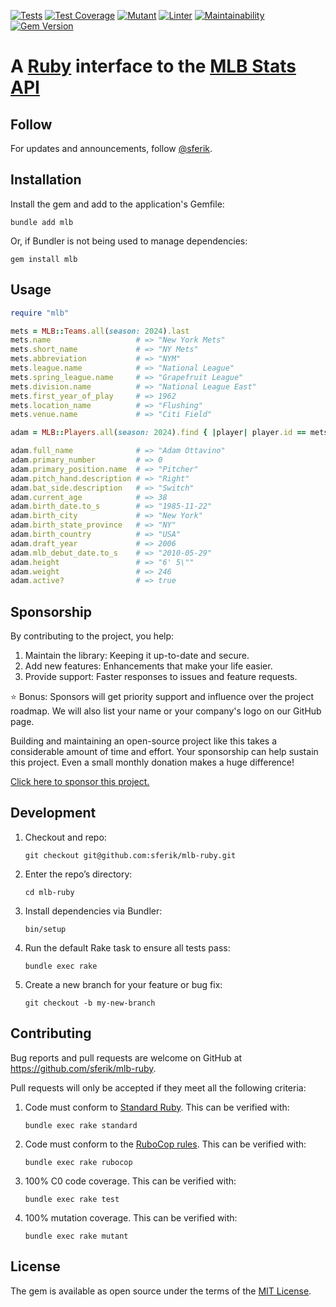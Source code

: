 [![Tests](https://github.com/sferik/mlb-ruby/actions/workflows/test.yml/badge.svg)](https://github.com/sferik/mlb-ruby/actions/workflows/test.yml)
[![Test Coverage](https://api.codeclimate.com/v1/badges/fc32f80cb778b773a5b2/test_coverage)](https://codeclimate.com/github/sferik/mlb-ruby/test_coverage)
[![Mutant](https://github.com/sferik/mlb-ruby/actions/workflows/mutant.yml/badge.svg)](https://github.com/sferik/mlb-ruby/actions/workflows/mutant.yml)
[![Linter](https://github.com/sferik/mlb-ruby/actions/workflows/lint.yml/badge.svg)](https://github.com/sferik/mlb-ruby/actions/workflows/lint.yml)
[![Maintainability](https://api.codeclimate.com/v1/badges/fc32f80cb778b773a5b2/maintainability)](https://codeclimate.com/github/sferik/mlb-ruby/maintainability)
[![Gem Version](https://badge.fury.io/rb/mlb.svg)](https://rubygems.org/gems/mlb)

# A [Ruby](https://www.ruby-lang.org) interface to the [MLB Stats API](https://statsapi.mlb.com)

## Follow

For updates and announcements, follow [@sferik](https://x.com/sferik).

## Installation

Install the gem and add to the application's Gemfile:

    bundle add mlb

Or, if Bundler is not being used to manage dependencies:

    gem install mlb

## Usage

```ruby
require "mlb"

mets = MLB::Teams.all(season: 2024).last
mets.name                   # => "New York Mets"
mets.short_name             # => "NY Mets"
mets.abbreviation           # => "NYM"
mets.league.name            # => "National League"
mets.spring_league.name     # => "Grapefruit League"
mets.division.name          # => "National League East"
mets.first_year_of_play     # => 1962
mets.location_name          # => "Flushing"
mets.venue.name             # => "Citi Field"

adam = MLB::Players.all(season: 2024).find { |player| player.id == mets.roster.first.player.id }

adam.full_name              # => "Adam Ottavino"
adam.primary_number         # => 0
adam.primary_position.name  # => "Pitcher"
adam.pitch_hand.description # => "Right"
adam.bat_side.description   # => "Switch"
adam.current_age            # => 38
adam.birth_date.to_s        # => "1985-11-22"
adam.birth_city             # => "New York"
adam.birth_state_province   # => "NY"
adam.birth_country          # => "USA"
adam.draft_year             # => 2006
adam.mlb_debut_date.to_s    # => "2010-05-29"
adam.height                 # => "6' 5\""
adam.weight                 # => 246
adam.active?                # => true
```

## Sponsorship

By contributing to the project, you help:

1. Maintain the library: Keeping it up-to-date and secure.
2. Add new features: Enhancements that make your life easier.
3. Provide support: Faster responses to issues and feature requests.

⭐️ Bonus: Sponsors will get priority support and influence over the project roadmap. We will also list your name or your company's logo on our GitHub page.

Building and maintaining an open-source project like this takes a considerable amount of time and effort. Your sponsorship can help sustain this project. Even a small monthly donation makes a huge difference!

[Click here to sponsor this project.](https://github.com/sponsors/sferik)

## Development

1. Checkout and repo:

       git checkout git@github.com:sferik/mlb-ruby.git

2. Enter the repo’s directory:

       cd mlb-ruby

3. Install dependencies via Bundler:

       bin/setup

4. Run the default Rake task to ensure all tests pass:

       bundle exec rake

5. Create a new branch for your feature or bug fix:

       git checkout -b my-new-branch

## Contributing

Bug reports and pull requests are welcome on GitHub at https://github.com/sferik/mlb-ruby.

Pull requests will only be accepted if they meet all the following criteria:

1. Code must conform to [Standard Ruby](https://github.com/standardrb/standard#readme). This can be verified with:

       bundle exec rake standard

2. Code must conform to the [RuboCop rules](https://github.com/rubocop/rubocop#readme). This can be verified with:

       bundle exec rake rubocop

3. 100% C0 code coverage. This can be verified with:

       bundle exec rake test

4. 100% mutation coverage. This can be verified with:

       bundle exec rake mutant

## License

The gem is available as open source under the terms of the [MIT License](https://opensource.org/licenses/MIT).

